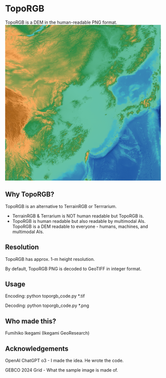 # TopoRGB
TopoRGB is a DEM in the human-readable PNG format. 
![Decode this!](./sample.png)

## Why TopoRGB?
TopoRGB is an alternative to TerrainRGB or Terrrarium.
- TerrainRGB & Terrarium is NOT human readable but TopoRGB is.
- TopoRGB is human readable but also readable by multimodal AIs.
TopoRGB is a DEM readable to everyone - humans, machines, and multimodal AIs.

## Resolution
TopoRGB has approx. 1-m height resolution.

By default, TopoRGB PNG is decoded to GeoTIFF in integer format.

## Usage
Encoding: python toporgb_code.py *.tif

Decoding: python toporgb_code.py *.png

## Who made this?
Fumihiko Ikegami (Ikegami GeoResearch)

## Acknowledgements
OpenAI ChatGPT o3 - I made the idea. He wrote the code.

GEBCO 2024 Grid - What the sample image is made of.
